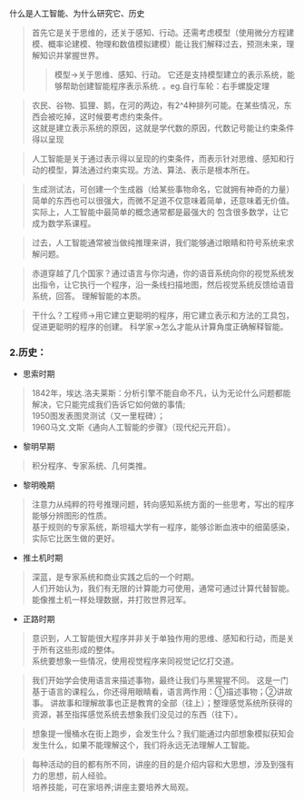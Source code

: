 什么是人工智能、为什么研究它、历史

>首先它是关于思维的，还关于感知、行动。还需考虑模型（使用微分方程建模、概率论建模、物理和数值模拟建模）能让我们解释过去，预测未来，理解知识并掌握世界。
>>模型->关于思维、感知、行动。
它还是支持模型建立的表示系统，能够帮助创建智能程序表示系统.
。eg.自行车轮：右手螺旋定理

>农民、谷物、狐狸、鹅，在河的两边，有2^4种排列可能。在某些情况，东西会被吃掉，这时候要考虑约束条件。  
这就是建立表示系统的原因，这就是学代数的原因，代数记号能让约束条件得以呈现

>人工智能是关于通过表示得以呈现的约束条件，而表示针对思维、感知和行动的模型，算法通过约束实现。方法、算法、表示是根本所在。

>生成测试法，可创建一个生成器（给某些事物命名，它就拥有神奇的力量）
简单的东西也可以很强大，而微不足道不仅意味着简单，还意味着无价值。实际上，人工智能中最简单的概念通常都是最强大的
包含很多数学，让它成为数学系课程。

>过去，人工智能通常被当做纯推理来讲，我们能够通过眼睛和符号系统来求解问题。

>赤道穿越了几个国家？通过语言与你沟通，你的语音系统向你的视觉系统发出指令，让它执行一个程序，沿一条线扫描地图，然后视觉系统反馈给语音系统，回答。
理解智能的本质。

>干什么？工程师->用它建立更聪明的程序，用它建立表示和方法的工具包，促进更聪明的程序的创建。
科学家->怎么才能从计算角度正确解释智能。

### 2.历史：
- 思索时期  
>1842年，埃达.洛夫莱斯：分析引擎不能自命不凡，认为无论什么问题都能解决，它只能完成我们告诉它如何做的事情;  
1950图发表图灵测试（又一里程碑）；  
1960马文.文斯《通向人工智能的步骤》（现代纪元开启）。


- 黎明早期
>积分程序、专家系统、几何类推。

- 黎明晚期
>注意力从纯粹的符号推理问题，转向感知系统方面的一些思考，写出的程序能够分辨图形的性质。  
基于规则的专家系统，斯坦福大学有一程序，能够诊断血液中的细菌感染，实际它比医生做的更好。

- 推土机时期
>深蓝，是专家系统和商业实践之后的一个时期。  
人们开始认为，我们有无限的计算能力可使用，通常可通过计算代替智能。  
能像推土机一样处理数据，并打败世界冠军。

- 正路时期
>意识到，人工智能很大程序并非关于单独作用的思维、感知和行动，而是关于所有这些形成的整体。  
系统要想象一些情况，使用视觉程序来同视觉记忆打交道。

>我们开始学会使用语言来描述事物，最终让我们与黑猩猩不同。 
这是一门基于语言的课程么，你还得用眼睛看，语言两作用：①描述事物；②讲故事。
讲故事和理解故事也正是教育的全部（往上）；整理感觉系统所获得的资源，甚至指挥感觉系统去想象我们没见过的东西（往下）。

>想象提一慢桶水在街上跑步，会发生什么？我们能通过内部想象模拟获知会发生什么，如果不能理解这个，我们将永远无法理解人工智能。

>每种活动的目的都有所不同，讲座的目的是介绍内容和大思想，涉及到强有力的思想，前人经验。  
>培养技能，可在家培养;讲座主要培养大局观。


